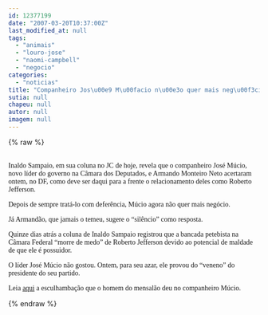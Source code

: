 ```yaml
---
id: 12377199
date: "2007-03-20T10:37:00Z"
last_modified_at: null
tags:
  - "animais"
  - "louro-jose"
  - "naomi-campbell"
  - "negocio"
categories:
  - "noticias"
title: "Companheiro Jos\u00e9 M\u00facio n\u00e3o quer mais neg\u00f3cio com homem-bomba do Mensal\u00e3o"
sutia: null
chapeu: null
autor: null
imagem: null
---
```

{% raw %}
<p><P><BR><FONT face=Verdana>Inaldo Sampaio, em sua coluna no JC de hoje, revela que o companheiro José Múcio, novo líder do governo na Câmara dos Deputados, e Armando Monteiro Neto acertaram ontem, no DF, como deve ser daqui para a frente o relacionamento deles como Roberto Jefferson. </FONT></P></p>
<p><P><FONT face=Verdana>Depois de sempre tratá-lo com deferência, Múcio agora não quer mais negócio.</FONT></P></p>
<p><P><FONT face=Verdana>Já Armandão, que jamais o temeu, sugere o “silêncio” como resposta.</FONT></P></p>
<p><P><FONT face=Verdana>Quinze dias atrás a coluna de Inaldo Sampaio registrou que a bancada petebista na Câmara Federal “morre de medo” de Roberto Jefferson devido ao potencial de maldade de que ele é possuidor. </FONT></P></p>
<p><P><FONT face=Verdana>O líder José Múcio não gostou. Ontem, para seu azar, ele provou do “veneno” do presidente do seu partido.</FONT></P></p>
<p><P><FONT face=Verdana>Leia <A href=\"https://jc3.uol.com.br/blogs/blogdejamildo/2007/03/19/index.php#6274\">aqui</A> a esculhambação que o homem do mensalão deu no companheiro Múcio.</FONT></P> </p>
{% endraw %}